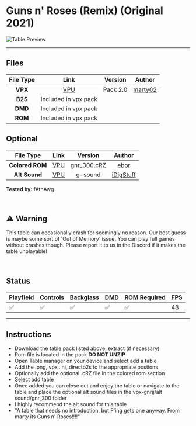 # Guns n' Roses (Remix) (Original 2021)

![Table Preview](../../images/gnrjj-preview.jpg)

---

## Files
| File Type | Link | Version | Author | 
|:---------:|:----:|:-------:|:------:|
| **VPX** | [VPU](https://vpuniverse.com/files/file/7254-guns-edition-limited/) | Pack 2.0 | [marty02](https://vpuniverse.com/profile/16531-marty02/) |
| **B2S** | Included in vpx pack | | |
| **DMD** | Included in vpx pack | | |
| **ROM** | Included in vpx pack | | |

## Optional
| File Type | Link | Version | Author | 
|:---------:|:----:|:-------:|:------:|
| **Colored ROM** | [VPU](https://vpuniverse.com/files/file/17131-guns-n-roses-data-east-1994-dmd-64-colors-serum-format/) | gnr_300.cRZ | [ebor](https://vpuniverse.com/profile/29168-ebor/) |
| **Alt Sound**   | [VPU](https://vpuniverse.com/files/file/6087-altsound_guns_and_roses/) | g-sound | [iDigStuff](https://vpuniverse.com/profile/29753-idigstuff/) |


**Tested by:** fAthAwg

<br>


## ⚠️ Warning

This table can occasionally crash for seemingly no reason. Our best guess is maybe some sort of 'Out of Memory' issue.
You can play full games without crashes though. Please report it to us in the Discord if it makes the table unplayable!

<br>


## Status 
| Playfield | Controls | Backglass | DMD | ROM Required | FPS | 
|-----------|----------|-----------|-----|--------------|-----|
| :white_check_mark: | :white_check_mark: | :white_check_mark: | :white_check_mark: | :white_check_mark: | 48 |

---

## Instructions

- Download the table pack listed above, extract (if necessary)
- Rom file is located in the pack **DO NOT UNZIP**
- Open Table manager on your device and select add a table
- Add the .png,.vpx,.ini,.directb2s to the appropriate postions
- Optionally add the optional .cRZ file in the colored rom section
- Select add table
- Once added you can close out and enjoy the table or navigate to the table and place the optional alt sound files in the vpx-gnrjj/alt sound/gnr_300 folder
- I highly recommend the alt sound for this table
- "A table that needs no introduction, but F'ing gets one anyway. From marty its Guns n' Roses!!!!"
